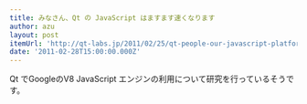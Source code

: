 ```yaml
---
title: みなさん、Qt の JavaScript はますます速くなります
author: azu
layout: post
itemUrl: 'http://qt-labs.jp/2011/02/25/qt-people-our-javascript-platform-is-burning-rubber.html'
date: '2011-02-28T15:00:00.000Z'
---
```

Qt でGoogleのV8 JavaScript エンジンの利用について研究を行っているそうです。


